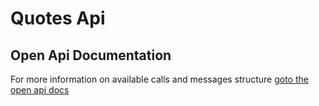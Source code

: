 # Quotes Api

## Open Api Documentation
For more information on available calls and messages structure [goto the open api docs](./open-api)